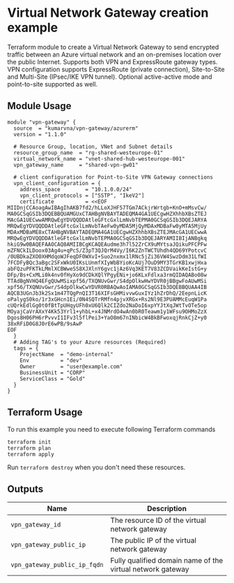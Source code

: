 # Virtual Network Gateway creation example

Terraform module to create a Virtual Network Gateway to send encrypted traffic between an Azure virtual network and an on-premises location over the public Internet. Supports both VPN and ExpressRoute gateway types. VPN configuration supports ExpressRoute (private connection), Site-to-Site and Multi-Site (IPsec/IKE VPN tunnel). Optional active-active mode and point-to-site supported as well.

## Module Usage

```hcl
module "vpn-gateway" {
  source  = "kumarvna/vpn-gateway/azurerm"
  version = "1.1.0"

  # Resource Group, location, VNet and Subnet details
  resource_group_name  = "rg-shared-westeurope-01"
  virtual_network_name = "vnet-shared-hub-westeurope-001"
  vpn_gateway_name     = "shared-vpn-gw01"

  # client configuration for Point-to-Site VPN Gateway connections
  vpn_client_configuration = {
    address_space        = "10.1.0.0/24"
    vpn_client_protocols = ["SSTP", "IkeV2"]
    certificate          = <<EOF
MIIDnjCCAoagAwIBAgIhAKB7fd2/hLLoXJHF57TGm7ACkjrWrtgb+KnO+mMsvCw/
MA0GCSqGSIb3DQEBBQUAMGUxCTAHBgNVBAYTADEQMA4GA1UECgwHZXhhbXBsZTEJ
MAcGA1UECwwAMRQwEgYDVQQDDAtleGFtcGxlLmNvbTEPMA0GCSqGSIb3DQEJARYA
MRQwEgYDVQQDDAtleGFtcGxlLmNvbTAeFw0yMDA5MjQyMDAxMDBaFw0yMTA5MjUy
MDAxMDBaME8xCTAHBgNVBAYTADEQMA4GA1UECgwHZXhhbXBsZTEJMAcGA1UECwwA
MRQwEgYDVQQDDAtleGFtcGxlLmNvbTEPMA0GCSqGSIb3DQEJARYAMIIBIjANBgkq
hkiG9w0BAQEFAAOCAQ8AMIIBCgKCAQEAudme3h7l52ZrCX9uMYtsaJQikuPFCPFw
mZFNCkILDoox03Ag4u+qPcS/Z3pT3QJQrM4Vy/I6K2ZnTWCTUhdh4QD69YPotcvC
/0UBDkaZXO0XHMdqoWJFeqDF0WXvI+Suo2nxmx1lRNc5jZi36VW4SwzDdm31LfWI
7FCDFyBQc3aBgc2SFxWkU0IKsLUnmfXIyWbBYioKcAUj7OuD9MY3TGrKB1xwjHxa
abFQzuPFKTkLMmlXCBWweSS8XJXlnY6gvc1jAz6Vq3KET7V83ZCDVaikKeIstG+y
DFp/Bs+CxMLi0k4nv0fHyXo9dCDkXQlYPgyENi+jo6KLxFdlxa3rmQIDAQABo08w
TTAdBgNVHQ4EFgQUwMSixpf56/TXQNUvGwr/S4dpOlkwHwYDVR0jBBgwFoAUwMSi
xpf56/TXQNUvGwr/S4dpOlkwCwYDVR0RBAQwAoIAMA0GCSqGSIb3DQEBBQUAA4IB
AQCB3UGnJb3k2Sx1m47TQgPnQI3T16XIFsGHMivvwGuxIYz1hZrDhQ/2EepnLicK
oPalygS0ko/1r3xGHcn1Ei/0N4SQTrRMfn4pjvXRGx+Rs2Nl9E3PUAMMcEuqW1Pa
cUQrkEdlGg0t0fBtTpUHqyUFh0xU6Qlk2CIZdo2NaDoI6xpYYJtXqJWtTvOTe5op
MOyajCaVrAXxY4Kk53Yrl1+yhbL+x4JNMrdO4wAn0bR0Teawm1y1WFsu9OHMoZzX
Dgos8H06PH6rPvvvI1IFv3l5flPei3+YaO8m67nINbicW4BkBFwoxqjRnkCjZ+y0
38xRFiD0G8J0rE6wPB/9sAwP
EOF
  }
  # Adding TAG's to your Azure resources (Required)
  tags = {
    ProjectName  = "demo-internal"
    Env          = "dev"
    Owner        = "user@example.com"
    BusinessUnit = "CORP"
    ServiceClass = "Gold"
  }
}
```

## Terraform Usage

To run this example you need to execute following Terraform commands

```hcl
terraform init
terraform plan
terraform apply

```

Run `terraform destroy` when you don't need these resources.

## Outputs

Name | Description
---- | -----------
`vpn_gateway_id`|The resource ID of the virtual network gateway
`vpn_gateway_public_ip`|The public IP of the virtual network gateway
`vpn_gateway_public_ip_fqdn`|Fully qualified domain name of the virtual network gateway
